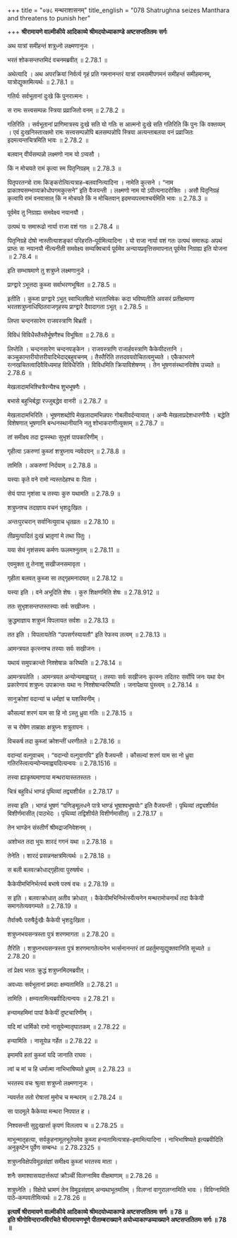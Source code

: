 +++
title = "०७८ मन्थराशासनम्"
title_english = "078 Shatrughna seizes Manthara and threatens to punish her"

+++
**श्रीरामायणे वाल्मीकीये आदिकाव्ये श्रीमदयोध्याकाण्डे अष्टसप्ततितमः सर्गः**

अथ यात्रां समीहन्तं शत्रुध्नो लक्ष्मणानुजः ।

भरतं शोकसन्तप्तमिदं वचनमब्रवीत् ॥ 2.78.1 ॥

अथेत्यादि । अथ अपरक्रियां निर्वर्त्य गृहं प्रति गमनानन्तरं यात्रां रामसमीपगमनं समीहन्तं समीहमानम्, यात्रोद्युक्तमित्यर्थः ॥ 2.78.1 ॥

गतिर्यः सर्वभूतानां दुःखे किं पुनरात्मनः ।

स रामः सत्त्वसम्पन्नः स्त्रिया प्रव्राजितो वनम् ॥ 2.78.2 ॥

गतिरिति । सर्वभूतानां प्राणिमात्रस्य दुःखे सति यो गतिः स आत्मनो दुःखे सति गतिरिति किं पुनः किं वक्तव्यम् । एवं दुःखनिस्तारक्षमो रामः सत्त्वसम्पन्नोपि बलसम्पन्नोपि स्त्रिया अत्यन्ताबलया वनं प्रव्राजितः इदमत्यन्तचित्रमिति भावः ॥ 2.78.2 ॥

बलवान् वीर्यसम्पन्नो लक्ष्मणो नाम यो ऽप्यसौ ।

किं न मोचयते रामं कृत्वा स्म पितृनिग्रहम् ॥ 2.78.3 ॥

पितृपरतन्त्रो रामः किङ्करोत्वित्यत्राह–बलवानित्यादिना । नामेति कुत्सने । “नाम प्राकाश्यसम्भाव्यक्रोधोपगमकुत्सने” इति वैजयन्ती । लक्ष्मणो नाम यो ऽपीत्यनादरोक्तिः । असौ पितृनिग्रहं कृत्वापि रामं वनवासात् किं न मोचयते किं न मोचितवान् इदमप्यपरमाश्चर्यमिति भावः ॥ 2.78.3 ॥

पूर्वमेव तु निग्राह्यः समवेक्ष्य नयानयौ ।

उत्पथं यः समारूढो नार्या राजा वशं गतः ॥ 2.78.4 ॥

पितृनिग्रहे दोषो नास्तीत्याशङ्कां परिहरति–पूर्वमित्यादिना । यो राजा नार्या वशं गतः उत्पथं समारूढः अपथं प्राप्तः सः नयानयौ नीत्यनीती समवेक्ष्य सम्यक्विचार्य पूर्वमेव अन्यायप्रवृत्तिसमापनात् पूर्वमेव निग्राह्य इति योजना ॥ 2.78.4 ॥

इति सम्भाषमाणे तु शत्रुघ्ने लक्ष्मणानुजे ।

प्राग्द्वारे ऽभूत्तदा कुब्जा सर्वाभरणभूषिता ॥ 2.78.5 ॥

इतीति । कुब्जा प्राग्द्वारे ऽभूत् स्वाभिलषितो भरताभिषेकः कदा भविष्यतीति अवसरं प्रतीक्षमाणा भरतशत्रुघ्नाधिष्ठितराजगृहस्य प्राग्द्वारे दैवादागता ऽभूत् ॥ 2.78.5 ॥

लिप्ता चन्दनसारेण राजवस्त्राणि बिभ्रती ।

विविधं विविधैस्तैस्तैर्भूषणैश्च विभूषिता ॥ 2.78.6 ॥

लिप्तेति । चन्दनसारेण चन्दनपङ्केन । राजवस्त्राणि राजार्हवस्त्राणि कैकेयीदत्तानि । कञ्चुकान्तरीयोत्तरीयादिभेदाद्बहुवचनम् । तैस्तैरिति तत्तदवयवोचितत्वमुच्यते । एकैकाभरणे रत्नखचितत्वादिवैविध्यमाह विविधैरिति । विविधमिति क्रियाविशेषणम् । तेन भूषणसंस्थानविशेष उच्यते ॥ 2.78.6 ॥

मेखलादामभिश्चित्रैरन्यैश्च शुभभूषणैः ।

बभासे बहुभिर्बद्धा रज्जुबद्धेव वानरी ॥ 2.78.7 ॥

मेखलादामभिरिति । भूषणशब्दोपि मेखलादामभिन्नपरः गोबलीवर्दन्यायात् । अन्यैः मेखलाप्रदेशधारणीयैः । बद्धेति विशेषणात् भूषणानि बन्धनस्थानीयानि नतु शोभाकराणीत्युक्तम् ॥ 2.78.7 ॥

तां समीक्ष्य तदा द्वास्स्थाः सुभृशं पापकारिणीम् ।

गृहीत्वा ऽकरुणां कुब्जां शत्रुघ्नाय न्यवेदयन् ॥ 2.78.8 ॥

तामिति । अकरुणां निर्दयाम् ॥ 2.78.8 ॥

यस्याः कृते वने रामो न्यस्तदेहश्च वः पिता ।

सेयं पापा नृशंसा च तस्याः कुरु यथामति ॥ 2.78.9 ॥

शत्रुघ्नश्च तदाज्ञाय वचनं भृशदुःखितः ।

अन्तःपुरचरान् सर्वानित्युवाच धृतव्रतः ॥ 2.78.10 ॥

तीव्रमुत्पादितं दुःखं भ्रातृ़णां मे तथा पितुः ।

यया सेयं नृशंसस्य कर्मणः फलमश्नुताम् ॥ 2.78.11 ॥

एवमुक्ता तु तेनाशु सखीजनसमावृता ।

गृहीता बलवत् कुब्जा सा तद्गृहमनादयत् ॥ 2.78.12 ॥

यस्या इति । वने अभूदिति शेषः । कुरु शिक्षणमिति शेषः ॥ 2.78.912 ॥

ततः सुभृशसन्तप्तस्तस्याः सर्वः सखीजनः ।

क्रुद्धमाज्ञाय शत्रुघ्नं विपलायत सर्वशः ॥ 2.78.13 ॥

तत इति । विपलायतेति “उपसर्गस्यायतौ” इति रेफस्य लत्वम् ॥ 2.78.13 ॥

आमन्त्रयत कृत्स्नश्च तस्याः सर्वः सखीजनः ।

यथायं समुपक्रान्तो निश्शेषान्नः करिष्यति ॥ 2.78.14 ॥

आमन्त्रयतेति । आमन्त्रयत अन्योन्यमाह्वयत् । तस्याः सर्वः सखीजनः कृत्स्नः तदितरः सर्वोपि जनः यथा येन प्रकारेणायं शत्रुघ्नः उपक्रान्तः यथा नः निश्शेषान्करिष्यति । जनापेक्षया पुंस्त्वम् ॥ 2.78.14 ॥

सानुक्रोशां वदान्यां च धर्मज्ञां च यशस्विनीम् ।

कौसल्यां शरणं याम सा हि नो ऽस्तु ध्रुवा गतिः ॥ 2.78.15 ॥

स च रोषेण ताम्राक्षः क्षत्रुघ्नः शत्रुतापनः ।

विचकर्ष तदा कुब्जां क्रोशन्तीं धरणीतले ॥ 2.78.16 ॥

वदान्यां वल्गुवाचम् । “वदान्यो वल्गुवागपि” इति वैजयन्ती । कौसल्यां शरणं याम सा नो ध्रुवा गतिरस्त्वित्यन्योन्यमाह्वयदित्यन्वयः ॥ 2.78.1516 ॥

तस्या ह्याकृष्यमाणाया मन्थरायास्ततस्ततः ।

चित्रं बहुविधं भाण्डं पृथिव्यां तद्व्यशीर्यत ॥ 2.78.17 ॥

तस्या इति । भाण्डं भूषणं “वणिङ्मूलधने पात्रे भाण्डं भूषाश्वभूषयोः” इति वैजयन्ती । पृथिव्यां तद्व्यशीर्यत विशीर्णमासीत् (पाठभेदः । पृथिव्यां तद्विशीर्यते विशीर्णमासीत्) ॥ 2.78.17 ॥

तेन भाण्डेन संस्तीर्णं श्रीमद्राजनिवेशनम् ।

अशोभत तदा भूयः शारदं गगनं यथा ॥ 2.78.18 ॥

तेनेति । शारदं प्रसन्ननक्षत्रमित्यर्थः ॥ 2.78.18 ॥

स बली बलवत्क्रोधाद्गृहीत्वा पुरुषर्षभः ।

कैकेयीमभिनिर्भर्त्स्य बभाषे परुषं वचः ॥ 2.78.19 ॥

स इति । बलवत्क्रोधात् अतीव क्रोधात् । कैकेयीमभिनिर्भर्त्स्येत्यनेन मन्थरामोचनार्थं तदा कैकेयी समागतेत्यवगम्यते ॥ 2.78.19 ॥

तैर्वाक्यैः परुषैर्दुःखैः कैकेयी भृशदुःखिता ।

शत्रुघ्नभयसन्त्रस्ता पुत्रं शरणमागता ॥ 2.78.20 ॥

तैरिति । शत्रुघ्नभयसन्त्रस्ता पुत्रं शरणमागतेत्यनेन भर्त्सनानन्तरं तां प्रहर्तुमप्युद्युक्तवानिति सूच्यते ॥ 2.78.20 ॥

तां प्रेक्ष्य भरतः क्रुद्धं शत्रुघ्नमिदमब्रवीत् ।

अवध्याः सर्वभूतानां प्रमदाः क्षम्यतामिति ॥ 2.78.21 ॥

तामिति । क्षम्यतामित्यब्रवीदित्यन्वयः ॥ 2.78.21 ॥

हन्यामहमिमां पापां कैकेयीं दुष्टचारिणीम् ।

यदि मां धार्मिको रामो नासूयेन्मातृघातकम् ॥ 2.78.22 ॥

हन्यामिति । नासूयेन्न गर्हेत ॥ 2.78.22 ॥

इमामपि हतां कुब्जां यदि जानाति राघवः ।

त्वां च मां च हि धर्मात्मा नाभिभाषिष्यते ध्रुवम् ॥ 2.78.23 ॥

भरतस्य वचः श्रुत्वा शत्रुघ्नो लक्ष्मणानुजः ।

न्यवर्त्तत ततो रोषात्तां मुमोच च मन्थराम् ॥ 2.78.24 ॥

सा पादमूले कैकेय्या मन्थरा निपपात ह ।

निश्वसन्ती सुदुःखार्त्ता कृपणं विललाप च ॥ 2.78.25 ॥

माभून्मातृहत्या, सर्वकुहनामूलभूतेयमेव कुब्जा हन्यतामित्यत्राह–इमामित्यादिना । नाभिभाषिष्यते इत्यब्रवीदिति अनुकृष्टेन पूर्वेण सम्बन्धः ॥ 2.78.2325 ॥

शत्रुघ्नविक्षेपविमूढसंज्ञां समीक्ष्य कुब्जां भरतस्य माता ।

शनैः समाश्वासयदार्त्तरूपां क्रौञ्चीं विलग्नामिव वीक्षमाणाम् ॥ 2.78.26 ॥

शत्रुघ्नेति । विक्षेपो भ्रामणं तेन विमूढसंज्ञाम् अन्यथाभूतमतिम् । विलग्नां वागुरालग्नामिति भावः । विविग्नामिति पाठे–कम्पवतीमित्यर्थः ॥ 2.78.26 ॥

**इत्यार्षे श्रीरामायणे वाल्मीकीये आदिकाव्ये श्रीमदयोध्याकाण्डे अष्टसप्ततितमः सर्गः ॥ 78 ॥  
इति श्रीगोविन्दराजविरचिते श्रीरामायणभूणे पीताम्बराख्याने अयोध्याकाण्डव्याख्याने अष्टसप्ततितमः सर्गः ॥ 78 ॥**

